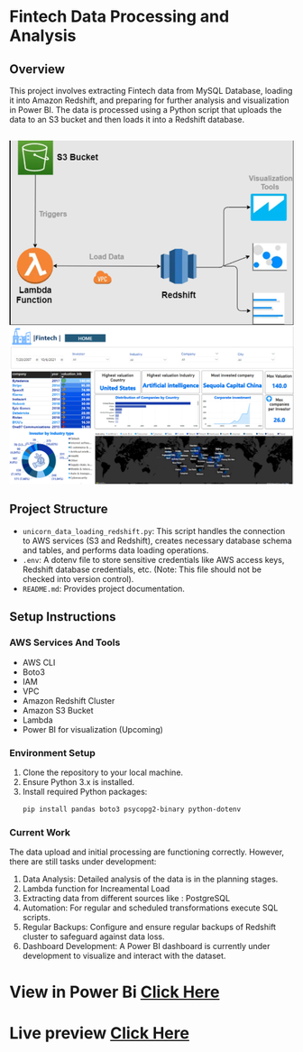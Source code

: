 # Fintech Data Processing and Analysis

## Overview
This project involves extracting Fintech data from MySQL Database, loading it into Amazon Redshift, and preparing for further analysis and visualization in Power BI. The data is processed using a Python script that uploads the data to an S3 bucket and then loads it into a Redshift database.
## 
![image](https://github.com/FroCode/AWS-ETL/blob/main/im.png)
![image](https://github.com/FroCode/AWS-ETL/blob/main/screen.png)
## Project Structure
- `unicorn_data_loading_redshift.py`: This script handles the connection to AWS services (S3 and Redshift), creates necessary database schema and tables, and performs data loading operations.
- `.env`: A dotenv file to store sensitive credentials like AWS access keys, Redshift database credentials, etc. (Note: This file should not be checked into version control).
- `README.md`: Provides project documentation.

## Setup Instructions
### AWS Services And Tools
- AWS CLI
- Boto3
- IAM
- VPC
- Amazon Redshift Cluster
- Amazon S3 Bucket
- Lambda 
- Power BI for visualization (Upcoming)

### Environment Setup
1. Clone the repository to your local machine.
2. Ensure Python 3.x is installed.
3. Install required Python packages:
   ```bash
   pip install pandas boto3 psycopg2-binary python-dotenv

### Current Work
The data upload and initial processing are functioning correctly. However, there are still tasks under development:

1. Data Analysis: Detailed analysis of the data is in the planning stages.
2. Lambda function for Increamental Load
3. Extracting data from different sources like : PostgreSQL
4. Automation: For regular and scheduled transformations execute SQL scripts. 
5. Regular Backups: Configure and ensure regular backups of Redshift cluster to safeguard against data loss.
6. Dashboard Development: A Power BI dashboard is currently under development to visualize and interact with the dataset.

# View in Power Bi [Click Here](https://app.powerbi.com/groups/me/reports/e69eac26-39f3-432e-ba1f-dcc801b32a8a/ReportSection?experience=power-bi)
# Live preview [Click Here](https://frocode.github.io/AWS-ETL/) 